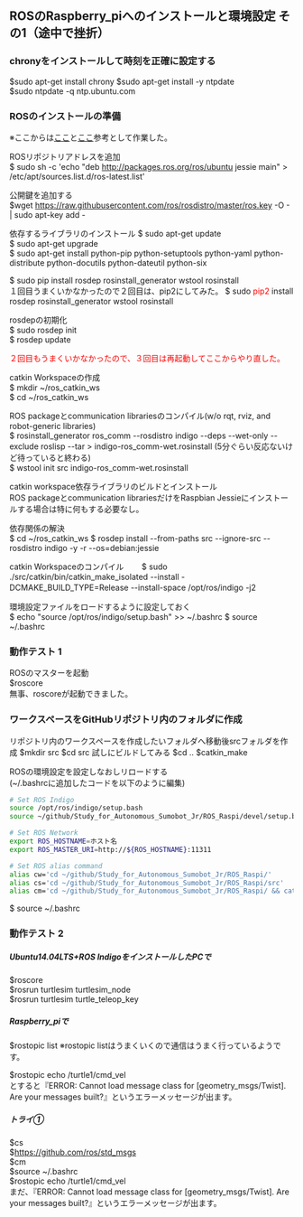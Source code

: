 ## ROSのRaspberry_piへのインストールと環境設定 その1（途中で挫折）


### chronyをインストールして時刻を正確に設定する
$sudo apt-get install chrony
$sudo apt-get install -y ntpdate  
$sudo ntpdate -q ntp.ubuntu.com

### ROSのインストールの準備
※ここからは[ここ](http://wiki.ros.org/ROSberryPi/Installing%20ROS%20Indigo%20on%20Raspberry%20Pi)と[ここ](http://ishi.main.jp/ros/ros_rpi3.html)参考として作業した。  

ROSリポジトリアドレスを追加  
$ sudo sh -c 'echo "deb http://packages.ros.org/ros/ubuntu jessie main" > /etc/apt/sources.list.d/ros-latest.list'  

公開鍵を追加する   
$wget https://raw.githubusercontent.com/ros/rosdistro/master/ros.key -O - | sudo apt-key add -  

依存するライブラリのインストール
$ sudo apt-get update  
$ sudo apt-get upgrade   
$ sudo apt-get install python-pip python-setuptools python-yaml python-distribute python-docutils python-dateutil python-six  


$ sudo pip install rosdep rosinstall_generator wstool rosinstall   
１回目うまくいかなかったので２回目は、pip2にしてみた。
$ sudo <font color="Red">pip2</font> install rosdep rosinstall_generator wstool rosinstall  

rosdepの初期化  
$ sudo rosdep init  
$ rosdep update

<font color="Red">２回目もうまくいかなかったので、３回目は再起動してここからやり直した。</font>　　

catkin Workspaceの作成  
$ mkdir ~/ros_catkin_ws  
$ cd ~/ros_catkin_ws  

ROS packageとcommunication librariesのコンパイル(w/o rqt, rviz, and robot-generic libraries)    
$ rosinstall_generator ros_comm --rosdistro indigo --deps --wet-only --exclude roslisp --tar > indigo-ros_comm-wet.rosinstall
(5分ぐらい反応ないけど待っていると終わる)  
$ wstool init src indigo-ros_comm-wet.rosinstall  

catkin workspace依存ライブラリのビルドとインストール  
ROS packageとcommunication librariesだけをRaspbian Jessieにインストールする場合は特に何もする必要なし。  

依存関係の解決  
$ cd ~/ros_catkin_ws
$ rosdep install --from-paths src --ignore-src --rosdistro indigo -y -r --os=debian:jessie

catkin Workspaceのコンパイル　　
$ sudo ./src/catkin/bin/catkin_make_isolated --install -DCMAKE_BUILD_TYPE=Release --install-space /opt/ros/indigo -j2 　


環境設定ファイルをロードするように設定しておく  
$ echo "source /opt/ros/indigo/setup.bash" >> ~/.bashrc
$ source ~/.bashrc

### 動作テスト 1  
ROSのマスターを起動  
$roscore  
無事、roscoreが起動できました。

### ワークスペースをGitHubリポジトリ内のフォルダに作成
リポジトリ内のワークスペースを作成したいフォルダへ移動後srcフォルダを作成
$mkdir src
$cd src
試しにビルドしてみる
$cd ..
$catkin_make

ROSの環境設定を設定しなおしリロードする  
(~/.bashrcに追加したコードを以下のように編集)
```bash
# Set ROS Indigo
source /opt/ros/indigo/setup.bash
source ~/github/Study_for_Autonomous_Sumobot_Jr/ROS_Raspi/devel/setup.bash

# Set ROS Network
export ROS_HOSTNAME=ホスト名
export ROS_MASTER_URI=http://${ROS_HOSTNAME}:11311

# Set ROS alias command
alias cw='cd ~/github/Study_for_Autonomous_Sumobot_Jr/ROS_Raspi/'
alias cs='cd ~/github/Study_for_Autonomous_Sumobot_Jr/ROS_Raspi/src'
alias cm='cd ~/github/Study_for_Autonomous_Sumobot_Jr/ROS_Raspi/ && catkin_make'
```
$ source ~/.bashrc

### 動作テスト 2
##### Ubuntu14.04LTS+ROS IndigoをインストールしたPCで
$roscore      
$rosrun turtlesim turtlesim_node     
$rosrun turtlesim turtle_teleop_key

##### Raspberry_piで
$rostopic list
※rostopic listはうまくいくので通信はうまく行っているようです。

$rostopic echo /turtle1/cmd_vel  
とすると『ERROR: Cannot load message class for [geometry_msgs/Twist]. Are your messages built?』というエラーメッセージが出ます。  

##### トライ①
$cs  
$https://github.com/ros/std_msgs  
$cm  
$source ~/.bashrc  
$rostopic echo /turtle1/cmd_vel  
まだ、『ERROR: Cannot load message class for [geometry_msgs/Twist]. Are your messages built?』というエラーメッセージが出ます。
